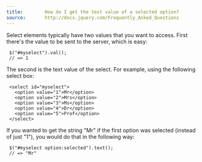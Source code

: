 ```yaml
---
title:        How do I get the text value of a selected option?
source:       http://docs.jquery.com/Frequently_Asked_Questions
---
```


Select elements typically have two values that you want to access. First there's the value to be sent to the server, which is easy:

```
 $("#myselect").val();
 // => 1
```

The second is the text value of the select. For example, using the following select box:

```
 <select id="myselect">
   <option value="1">Mr</option>
   <option value="2">Mrs</option>
   <option value="3">Ms</option>
   <option value="4">Dr</option>
   <option value="5">Prof</option>
 </select>
```

If you wanted to get the string "Mr" if the first option was selected (instead of just "1"), you would do that in the following way:

```
 $("#myselect option:selected").text();
 // => "Mr"
```